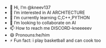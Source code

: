 - 👋 Hi, I’m @kneev137
- 👀 I’m interested in AI ARCHITECTURE
- 🌱 I’m currently learning C,C++,PYTHON
- 💞️ I’m looking to collaborate on AI
- 📫 How to reach me DISCORD-kneeeeev
- 😄 Pronouns:he/him
- ⚡ Fun fact: i play basketball and can cook too

<!---
kneev137/kneev137 is a ✨ special ✨ repository because its `README.md` (this file) appears on your GitHub profile.
You can click the Preview link to take a look at your changes.
--->
